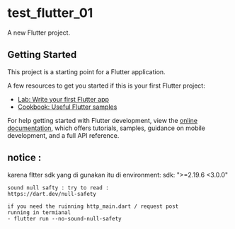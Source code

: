# test_flutter_01

A new Flutter project.

## Getting Started

This project is a starting point for a Flutter application.

A few resources to get you started if this is your first Flutter project:

- [Lab: Write your first Flutter app](https://docs.flutter.dev/get-started/codelab)
- [Cookbook: Useful Flutter samples](https://docs.flutter.dev/cookbook)

For help getting started with Flutter development, view the
[online documentation](https://docs.flutter.dev/), which offers tutorials,
samples, guidance on mobile development, and a full API reference.

## notice :
karena fltter sdk yang di gunakan itu di 
    environment:
    sdk: ">=2.19.6 <3.0.0"

    sound null safty : try to read :
    https://dart.dev/null-safety

    if you need the ruinning http_main.dart / request post
    running in termianal
    - flutter run --no-sound-null-safety